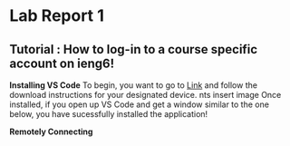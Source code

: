 # Lab Report 1 <br>

## Tutorial : How to log-in to a course specific account on ieng6! <br>

**Installing VS Code** <bs>
To begin, you want to go to [Link](https://code.visualstudio.com/) and follow the download instructions for your designated device. 
nts insert image
Once installed, if you open up VS Code and get a window similar to the one below, you have sucessfully installed the application! <br>

**Remotely Connecting** <bs>




